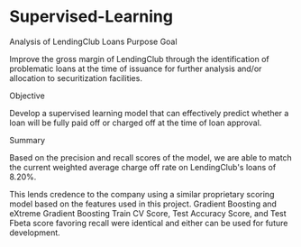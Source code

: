 # Supervised-Learning
Analysis of LendingClub Loans
Purpose
Goal

Improve the gross margin of LendingClub through the identification of problematic loans at the time of issuance for further analysis and/or allocation to securitization facilities.

Objective

Develop a supervised learning model that can effectively predict whether a loan will be fully paid off or charged off at the time of loan approval.


Summary

Based on the precision and recall scores of the model, we are able to match the current weighted average charge off rate on LendingClub's loans of 8.20%.

This lends credence to the company using a similar proprietary scoring model based on the features used in this project.
Gradient Boosting and eXtreme Gradient Boosting Train CV Score, Test Accuracy Score, and Test Fbeta score favoring recall were identical and either can be used for future development.
